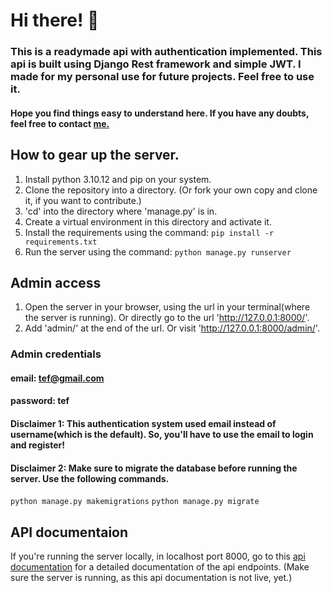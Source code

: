 # Hi there! 👋

### This is a readymade api with authentication implemented. This api is built using Django Rest framework and simple JWT. I made for my personal use for future projects. Feel free to use it.

#### Hope you find things easy to understand here. If you have any doubts, feel free to contact [me.](https://github.com/mehedikhan72)

## How to gear up the server.

1. Install python 3.10.12 and pip on your system.
2. Clone the repository into a directory. (Or fork your own copy and clone it, if you want to contribute.)
3. 'cd' into the directory where 'manage.py' is in.
4. Create a virtual environment in this directory and activate it.
5. Install the requirements using the command: `pip install -r requirements.txt`
6. Run the server using the command: `python manage.py runserver`

## Admin access

1. Open the server in your browser, using the url in your terminal(where the server is running). Or directly go to the url
   'http://127.0.0.1:8000/'.
2. Add 'admin/' at the end of the url. Or visit 'http://127.0.0.1:8000/admin/'.

### Admin credentials

#### email: tef@gmail.com

#### password: tef

#### Disclaimer 1: This authentication system used email instead of username(which is the default). So, you'll have to use the email to login and register!

#### Disclaimer 2: Make sure to migrate the database before running the server. Use the following commands.

`python manage.py makemigrations`
`python manage.py migrate`

## API documentaion

If you're running the server locally, in localhost port 8000, go to this [api documentation](http://127.0.0.1:8000/swagger/) for a detailed documentation of the api endpoints. (Make sure the server is running, as this api documentation is not live, yet.)
